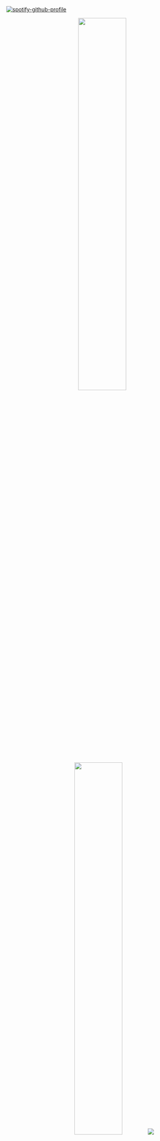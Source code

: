 [![spotify-github-profile](https://spotify-github-profile.vercel.app/api/view?uid=6ina68mkaqzvpogcq1v51dp37&cover_image=true&theme=novatorem&bar_color=ff0a0a&bar_color_cover=true)](https://spotify-github-profile.vercel.app/api/view?uid=6ina68mkaqzvpogcq1v51dp37&redirect=true)

<p align="center">
  <img height="50%" width="auto" src ="https://github-readme-stats.vercel.app/api?username=3nws&show_icons=true&count_private=true&theme=darcula&hide_border=true&hide=issues,contribs&bg_color=00000000">
  <img height="50%" width="auto" src ="https://github-readme-stats.vercel.app/api/top-langs/?username=3nws&layout=compact&hide_border=true&theme=darcula&bg_color=00000000&langs_count=6&hide=jupyter%20notebook,tex,css,php">
  <img src ="https://github-readme-streak-stats.herokuapp.com?user=3nws&theme=darcula&hide_border=true&background=FFFFFF00">
  <br>
  <br>
</p>

<p align="center">
  <img align="left" src ="https://github-readme-stats.vercel.app/api/pin/?username=3nws&repo=beako-bot">
  <img align="right" src ="https://github-readme-stats.vercel.app/api/pin/?username=3nws&repo=yelp-camp">
</p>


<!--
**3nws/3nws** is a ✨ _special_ ✨ repository because its `README.md` (this file) appears on your GitHub profile.

Here are some ideas to get you started:

- 🔭 I’m currently working on ...
- 🌱 I’m currently learning ...
- 👯 I’m looking to collaborate on ...
- 🤔 I’m looking for help with ...
- 💬 Ask me about ...
- 📫 How to reach me: ...
- 😄 Pronouns: ...
- ⚡ Fun fact: ...
-->

